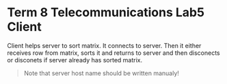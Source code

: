 # Term 8 Telecommunications Lab5 Client
Client helps server to sort matrix.
It connects to server. Then it either receives row from matrix, sorts it and returns to server and then disconects
or disconets if server already has sorted matrix.

> Note that server host name should be written manualy!
